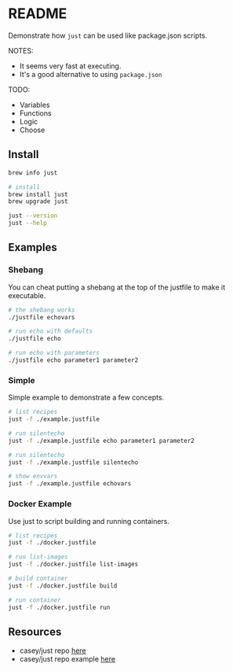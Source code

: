 # README

Demonstrate how `just` can be used like package.json scripts.  

NOTES:

* It seems very fast at executing.  
* It's a good alternative to using `package.json`

TODO:

* Variables
* Functions
* Logic
* Choose

## Install

```sh
brew info just

# install
brew install just
brew upgrade just

just --version  
just --help    
```

## Examples

### Shebang

You can cheat putting a shebang at the top of the justfile to make it executable.  

```sh
# the shebang works
./justfile echovars

# run echo with defaults
./justfile echo

# run echo with parameters
./justfile echo parameter1 parameter2
```

### Simple

Simple example to demonstrate a few concepts.  

```sh
# list recipes
just -f ./example.justfile

# run silentecho  
just -f ./example.justfile echo parameter1 parameter2

# run silentecho  
just -f ./example.justfile silentecho

# show envvars
just -f ./example.justfile echovars
```

### Docker Example

Use just to script building and running containers.  

```sh
# list recipes
just -f ./docker.justfile

# run list-images
just -f ./docker.justfile list-images

# build container
just -f ./docker.justfile build

# run container
just -f ./docker.justfile run
```

## Resources

* casey/just repo [here](https://github.com/casey/just)  
* casey/just repo example [here](https://github.com/casey/just/blob/master/justfile)  
